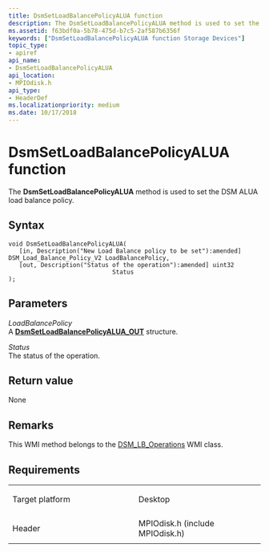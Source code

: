 ```yaml
---
title: DsmSetLoadBalancePolicyALUA function
description: The DsmSetLoadBalancePolicyALUA method is used to set the DSM ALUA load balance policy.
ms.assetid: f63bdf0a-5b78-475d-b7c5-2af587b6356f
keywords: ["DsmSetLoadBalancePolicyALUA function Storage Devices"]
topic_type:
- apiref
api_name:
- DsmSetLoadBalancePolicyALUA
api_location:
- MPIOdisk.h
api_type:
- HeaderDef
ms.localizationpriority: medium
ms.date: 10/17/2018
---
```


# DsmSetLoadBalancePolicyALUA function


The **DsmSetLoadBalancePolicyALUA** method is used to set the DSM ALUA load balance policy.

Syntax
------

```ManagedCPlusPlus
void DsmSetLoadBalancePolicyALUA(
   [in, Description("New Load Balance policy to be set"):amended] DSM_Load_Balance_Policy_V2 LoadBalancePolicy,
   [out, Description("Status of the operation"):amended] uint32                              Status
);
```

Parameters
----------

*LoadBalancePolicy*   
A [**DsmSetLoadBalancePolicyALUA\_OUT**](https://msdn.microsoft.com/library/windows/hardware/ff552675) structure.

*Status*   
The status of the operation.

Return value
------------

None

Remarks
-------

This WMI method belongs to the [DSM\_LB\_Operations](dsm-lb-operations-wmi-class.md) WMI class.

Requirements
------------

<table>
<colgroup>
<col width="50%" />
<col width="50%" />
</colgroup>
<tbody>
<tr class="odd">
<td align="left"><p>Target platform</p></td>
<td align="left">Desktop</td>
</tr>
<tr class="even">
<td align="left"><p>Header</p></td>
<td align="left">MPIOdisk.h (include MPIOdisk.h)</td>
</tr>
</tbody>
</table>

 

 





